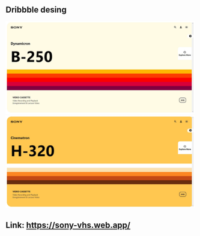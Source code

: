 ## Dribbble desing

![Image Of Dynamicron](https://github.com/miguelagza/sony-vhs/blob/main/src/Dynamicron.JPG)
![Image of Cinematron](https://github.com/miguelagza/sony-vhs/blob/main/src/Cinematron.JPG)
## Link: https://sony-vhs.web.app/

